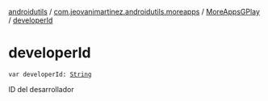 [androidutils](../../index.md) / [com.jeovanimartinez.androidutils.moreapps](../index.md) / [MoreAppsGPlay](index.md) / [developerId](./developer-id.md)

# developerId

`var developerId: `[`String`](https://kotlinlang.org/api/latest/jvm/stdlib/kotlin/-string/index.html)

ID del desarrollador


